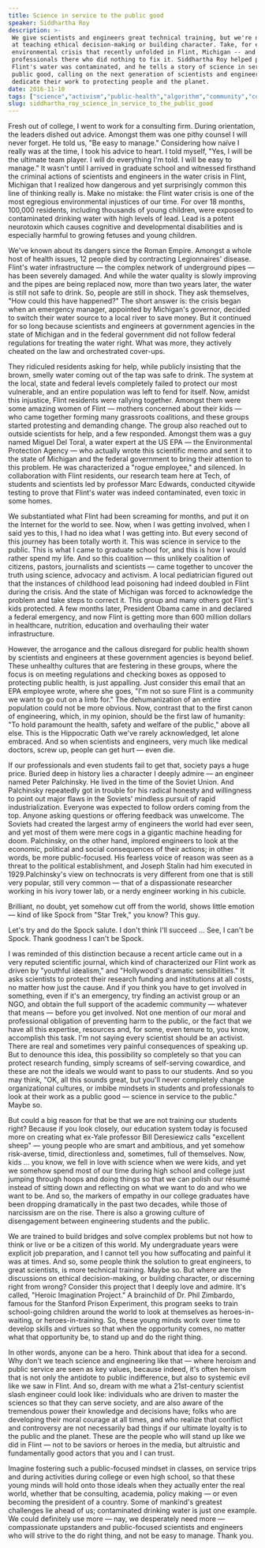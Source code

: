 ```yaml
---
title: Science in service to the public good
speaker: Siddhartha Roy
description: >-
 We give scientists and engineers great technical training, but we're not as good
 at teaching ethical decision-making or building character. Take, for example, the
 environmental crisis that recently unfolded in Flint, Michigan -- and the
 professionals there who did nothing to fix it. Siddhartha Roy helped prove that
 Flint's water was contaminated, and he tells a story of science in service to the
 public good, calling on the next generation of scientists and engineers to
 dedicate their work to protecting people and the planet.
date: 2016-11-10
tags: ["science","activism","public-health","algorithm","community","communication","engineering","environment","health","humanity","society","tedx","water"]
slug: siddhartha_roy_science_in_service_to_the_public_good
---
```


Fresh out of college, I went to work for a consulting firm. During orientation, the
leaders dished out advice. Amongst them was one pithy counsel I will never forget. He told
us, "Be easy to manage." Considering how naïve I really was at the time, I took his advice
to heart. I told myself, "Yes, I will be the ultimate team player. I will do everything
I'm told. I will be easy to manage." It wasn't until I arrived in graduate school and
witnessed firsthand the criminal actions of scientists and engineers in the water crisis
in Flint, Michigan that I realized how dangerous and yet surprisingly common this line of
thinking really is. Make no mistake: the Flint water crisis is one of the most egregious
environmental injustices of our time. For over 18 months, 100,000 residents, including
thousands of young children, were exposed to contaminated drinking water with high levels
of lead. Lead is a potent neurotoxin which causes cognitive and developmental disabilities
and is especially harmful to growing fetuses and young children.

We've known about its dangers since the Roman Empire. Amongst a whole host of health
issues, 12 people died by contracting Legionnaires' disease. Flint's water infrastructure
— the complex network of underground pipes — has been severely damaged. And while the
water quality is slowly improving and the pipes are being replaced now, more than two
years later, the water is still not safe to drink. So, people are still in shock. They ask
themselves, "How could this have happened?" The short answer is: the crisis began when an
emergency manager, appointed by Michigan's governor, decided to switch their water source
to a local river to save money. But it continued for so long because scientists and
engineers at government agencies in the state of Michigan and in the federal government
did not follow federal regulations for treating the water right. What was more, they
actively cheated on the law and orchestrated cover-ups.

They ridiculed residents asking for help, while publicly insisting that the brown, smelly
water coming out of the tap was safe to drink. The system at the local, state and federal
levels completely failed to protect our most vulnerable, and an entire population was left
to fend for itself. Now, amidst this injustice, Flint residents were rallying together.
Amongst them were some amazing women of Flint — mothers concerned about their kids — who
came together forming many grassroots coalitions, and these groups started protesting and
demanding change. The group also reached out to outside scientists for help, and a few
responded. Amongst them was a guy named Miguel Del Toral, a water expert at the US EPA —
the Environmental Protection Agency — who actually wrote this scientific memo and sent it
to the state of Michigan and the federal government to bring their attention to this
problem. He was characterized a "rogue employee," and silenced. In collaboration with Flint
residents, our research team here at Tech, of students and scientists led by professor
Marc Edwards, conducted citywide testing to prove that Flint's water was indeed
contaminated, even toxic in some homes.

We substantiated what Flint had been screaming for months, and put it on the Internet for
the world to see. Now, when I was getting involved, when I said yes to this, I had no idea
what I was getting into. But every second of this journey has been totally worth it. This
was science in service to the public. This is what I came to graduate school for, and this
is how I would rather spend my life. And so this coalition — this unlikely coalition of
citizens, pastors, journalists and scientists — came together to uncover the truth using
science, advocacy and activism. A local pediatrician figured out that the instances of
childhood lead poisoning had indeed doubled in Flint during the crisis. And the state of
Michigan was forced to acknowledge the problem and take steps to correct it. This group
and many others got Flint's kids protected. A few months later, President Obama came in and
declared a federal emergency, and now Flint is getting more than 600 million dollars in
healthcare, nutrition, education and overhauling their water infrastructure.

However, the arrogance and the callous disregard for public health shown by scientists and
engineers at these government agencies is beyond belief. These unhealthy cultures that are
festering in these groups, where the focus is on meeting regulations and checking boxes as
opposed to protecting public health, is just appalling. Just consider this email that an
EPA employee wrote, where she goes, "I'm not so sure Flint is a community we want to go
out on a limb for." The dehumanization of an entire population could not be more
obvious. Now, contrast that to the first canon of engineering, which, in my opinion, should
be the first law of humanity: "To hold paramount the health, safety and welfare of the
public," above all else. This is the Hippocratic Oath we've rarely acknowledged, let alone
embraced. And so when scientists and engineers, very much like medical doctors, screw up,
people can get hurt — even die.

If our professionals and even students fail to get that, society pays a huge price. Buried
deep in history lies a character I deeply admire — an engineer named Peter Palchinsky. He
lived in the time of the Soviet Union. And Palchinsky repeatedly got in trouble for his
radical honesty and willingness to point out major flaws in the Soviets' mindless pursuit
of rapid industrialization. Everyone was expected to follow orders coming from the top.
Anyone asking questions or offering feedback was unwelcome. The Soviets had created the
largest army of engineers the world had ever seen, and yet most of them were mere cogs in
a gigantic machine heading for doom. Palchinsky, on the other hand, implored engineers to
look at the economic, political and social consequences of their actions; in other words,
be more public-focused. His fearless voice of reason was seen as a threat to the political
establishment, and Joseph Stalin had him executed in 1929.Palchinsky's view on technocrats
is very different from one that is still very popular, still very common — that of a
dispassionate researcher working in his ivory tower lab, or a nerdy engineer working in
his cubicle.

Brilliant, no doubt, yet somehow cut off from the world, shows little emotion — kind of
like Spock from "Star Trek," you know? This guy.

Let's try and do the Spock salute. I don't think I'll succeed ... See, I can't be Spock.
Thank goodness I can't be Spock.

I was reminded of this distinction because a recent article came out in a very reputed
scientific journal, which kind of characterized our Flint work as driven by "youthful
idealism," and "Hollywood's dramatic sensibilities." It asks scientists to protect their
research funding and institutions at all costs, no matter how just the cause. And if you
think you have to get involved in something, even if it's an emergency, try finding an
activist group or an NGO, and obtain the full support of the academic community — whatever
that means — before you get involved. Not one mention of our moral and professional
obligation of preventing harm to the public, or the fact that we have all this expertise,
resources and, for some, even tenure to, you know, accomplish this task. I'm not saying
every scientist should be an activist. There are real and sometimes very painful
consequences of speaking up. But to denounce this idea, this possibility so completely so
that you can protect research funding, simply screams of self-serving cowardice, and these
are not the ideals we would want to pass to our students. And so you may think, "OK, all
this sounds great, but you'll never completely change organizational cultures, or imbibe
mindsets in students and professionals to look at their work as a public good — science in
service to the public." Maybe so.

But could a big reason for that be that we are not training our students right? Because if
you look closely, our education system today is focused more on creating what ex-Yale
professor Bill Deresiewicz calls "excellent sheep" — young people who are smart and
ambitious, and yet somehow risk-averse, timid, directionless and, sometimes, full of
themselves. Now, kids ... you know, we fell in love with science when we were kids, and yet
we somehow spend most of our time during high school and college just jumping through
hoops and doing things so that we can polish our résumé instead of sitting down and
reflecting on what we want to do and who we want to be. And so, the markers of empathy in
our college graduates have been dropping dramatically in the past two decades, while those
of narcissism are on the rise. There is also a growing culture of disengagement between
engineering students and the public.

We are trained to build bridges and solve complex problems but not how to think or live or
be a citizen of this world. My undergraduate years were explicit job preparation, and I
cannot tell you how suffocating and painful it was at times. And so, some people think the
solution to great engineers, to great scientists, is more technical training. Maybe so.
But where are the discussions on ethical decision-making, or building character, or
discerning right from wrong? Consider this project that I deeply love and admire. It's
called, "Heroic Imagination Project." A brainchild of Dr. Phil Zimbardo, famous for the
Stanford Prison Experiment, this program seeks to train school-going children around the
world to look at themselves as heroes-in-waiting, or heroes-in-training. So, these young
minds work over time to develop skills and virtues so that when the opportunity comes, no
matter what that opportunity be, to stand up and do the right thing.

In other words, anyone can be a hero. Think about that idea for a second. Why don't we
teach science and engineering like that — where heroism and public service are seen as key
values, because indeed, it's often heroism that is not only the antidote to public
indifference, but also to systemic evil like we saw in Flint. And so, dream with me what a
21st-century scientist slash engineer could look like: individuals who are driven to
master the sciences so that they can serve society, and are also aware of the tremendous
power their knowledge and decisions have; folks who are developing their moral courage at
all times, and who realize that conflict and controversy are not necessarily bad things if
our ultimate loyalty is to the public and the planet. These are the people who will stand
up like we did in Flint — not to be saviors or heroes in the media, but altruistic and
fundamentally good actors that you and I can trust.

Imagine fostering such a public-focused mindset in classes, on service trips and during
activities during college or even high school, so that these young minds will hold onto
those ideals when they actually enter the real world, whether that be consulting,
academia, policy making — or even becoming the president of a country. Some of mankind's
greatest challenges lie ahead of us; contaminated drinking water is just one example. We
could definitely use more — nay, we desperately need more — compassionate upstanders and
public-focused scientists and engineers who will strive to the do right thing, and not be
easy to manage. Thank you.

<!--
ad_duration=3.33
comment_count=27
event="TEDxVirginiaTech"
external_start_time=0
has_talk_citation=0
intro_duration=11.82
is_subtitle_required="False"
is_talk_featured="True"
language="en"
language_swap="False"
native_language="en"
number_of_related_talks=6
number_of_speakers=1
number_of_subtitled_videos=20
number_of_tags=13
number_of_talk_download_languages=20
number_of_talk_more_resources=0
number_of_talk_recommendations=1
number_of_talks_take_actions=0
post_ad_duration=0.83
published_timestamp="2017-04-25 15:22:02"
recording_date="2016-11-10"
speaker_description="Environmental engineer"
speaker_is_published=1
speaker_name="Siddhartha Roy"
talk_more_resources=[]
talk_name="Science in service to the public good"
talk_recommendations_blurb="Check out these extra resources, curated by Siddhartha Roy."
talks_tags=["science","activism","public-health","algorithm","community","communication","engineering","environment","health","humanity","society","tedx","water"]
talks_take_action=[]
url_audio="https://download.ted.com/talks/SiddharthaRoy_2016X.mp3?apikey=acme-roadrunner"
url_photo_speaker="https://pe.tedcdn.com/images/ted/b5abeaaced0578cf4861678a7b9dcfc7d510df05_254x191.jpg"
url_photo_talk="https://s3.amazonaws.com/talkstar-photos/uploads/c9979e2d-443a-4d9b-9592-86bb056b3675/SiddharthaRoy_2016X-embed.jpg"
url_webpage="https://www.ted.com/talks/siddhartha_roy_science_in_service_to_the_public_good"
video_type_name="TEDx Talk"
-->